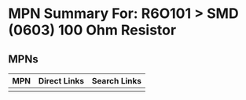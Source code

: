 



# MPN Summary For: R6O101 > SMD (0603) 100 Ohm Resistor

## MPNs
  

|MPN|Direct Links|Search Links|
| :--- | :--- | :--- |
||||
